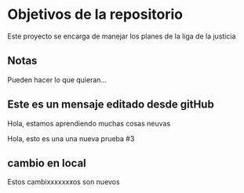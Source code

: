 # Objetivos de la repositorio

Este proyecto se encarga de manejar los planes de la liga de la justicia


## Notas
Pueden hacer lo que quieran...


## Este es un mensaje editado desde gitHub
Hola, estamos aprendiendo muchas cosas neuvas

Hola, esto es una una nueva prueba #3

## cambio en local

Estos cambixxxxxxxos son nuevos
